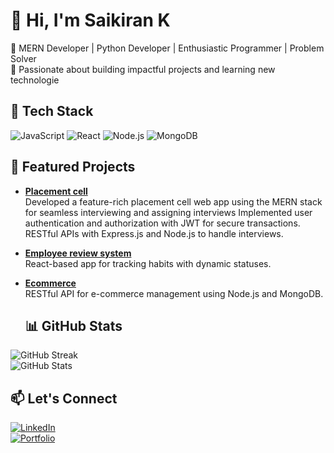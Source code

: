 # 👋 Hi, I'm Saikiran K
🔭 MERN Developer | Python Developer | Enthusiastic Programmer | Problem Solver  
🌟 Passionate about building impactful projects and learning new technologie

## 🚀 Tech Stack  
![JavaScript](https://img.shields.io/badge/-JavaScript-F7DF1E?style=flat&logo=javascript&logoColor=black) ![React](https://img.shields.io/badge/-React-61DAFB?style=flat&logo=react&logoColor=white) ![Node.js](https://img.shields.io/badge/-Node.js-339933?style=flat&logo=node.js&logoColor=white) ![MongoDB](https://img.shields.io/badge/-MongoDB-47A248?style=flat&logo=mongodb&logoColor=white)  

## 📂 Featured Projects  
- **[Placement cell](https://github.com/Saikiran-k-dev/interview-management-backend)**  
  Developed a feature-rich placement cell web app using the MERN stack for seamless interviewing and assigning interviews
  Implemented user authentication and authorization with JWT  for secure transactions.
  RESTful APIs with Express.js and Node.js to handle interviews.

- **[Employee review system](https://github.com/Saikiran-k-dev/employee-review-system)**  
  React-based app for tracking habits with dynamic statuses.

- **[Ecommerce](https://github.com/Saikiran-k-dev/Ecommerce)**  
  RESTful API for e-commerce management using Node.js and MongoDB.  

  ## 📊 GitHub Stats  
![GitHub Streak](https://github-readme-streak-stats.herokuapp.com/?user=Saikiran-k-dev&theme=radical)  
![GitHub Stats](https://github-readme-stats.vercel.app/api?username=Saikiran-k-dev&show_icons=true&theme=radical)  

## 📫 Let's Connect  
[![LinkedIn](https://img.shields.io/badge/-LinkedIn-blue?style=flat&logo=Linkedin&logoColor=white)](https://linkedin.com/in/yourprofile)  
[![Portfolio](https://img.shields.io/badge/-Portfolio-black?style=flat&logo=google-chrome&logoColor=white)](https://yourportfolio.com)  
